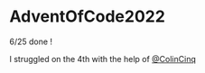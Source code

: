 # AdventOfCode2022

6/25 done !

I struggled on the 4th with the help of [@ColinCinq](https://github.com/ColinCinq)